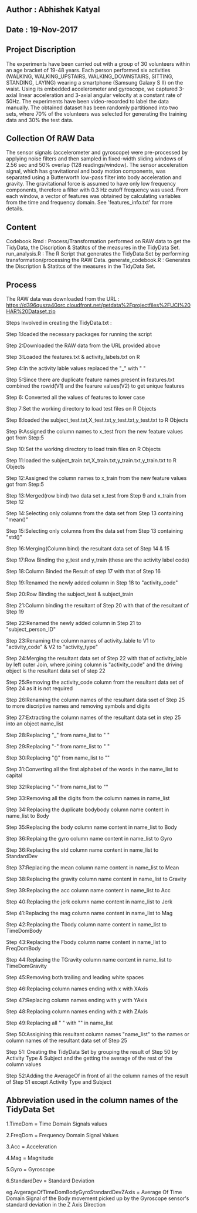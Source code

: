 ## Author : Abhishek Katyal

## Date : 19-Nov-2017


## Project Discription


The experiments have been carried out with a group of 30 volunteers within an age bracket of 19-48 years. Each person performed six activities (WALKING, WALKING_UPSTAIRS, WALKING_DOWNSTAIRS, SITTING, STANDING, LAYING) wearing a smartphone (Samsung Galaxy S II) on the waist. Using its embedded accelerometer and gyroscope, we captured 3-axial linear acceleration and 3-axial angular velocity at a constant rate of 50Hz. The experiments have been video-recorded to label the data manually. The obtained dataset has been randomly partitioned into two sets, where 70% of the volunteers was selected for generating the training data and 30% the test data. 

## Collection Of RAW Data


The sensor signals (accelerometer and gyroscope) were pre-processed by applying noise filters and then sampled in fixed-width sliding windows of 2.56 sec and 50% overlap (128 readings/window). The sensor acceleration signal, which has gravitational and body motion components, was separated using a Butterworth low-pass filter into body acceleration and gravity. The gravitational force is assumed to have only low frequency components, therefore a filter with 0.3 Hz cutoff frequency was used. From each window, a vector of features was obtained by calculating variables from the time and frequency domain. See 'features_info.txt' for more details.

## Content

Codebook.Rmd : Process/Transformation performed on RAW data to get the TidyData, the Discription & Statitcs of the measures in the TidyData Set.
run_analysis.R : The R Script that generates the TidyData Set by performing transformation/processing the RAW Data.
generate_codebook.R : Generates the Discription & Statitcs of the measures in the TidyData Set.


## Process

The RAW data was downloaded from the 
URL : https://d396qusza40orc.cloudfront.net/getdata%2Fprojectfiles%2FUCI%20HAR%20Dataset.zip

Steps Involved in creating the TidyData.txt :

Step 1:loaded the necessary packages for running the script

Step 2:Downloaded the RAW data from the URL provided above

Step 3:Loaded the features.txt & activity_labels.txt on R 

Step 4:In the activity lable values replaced the "_" with " "

Step 5:Since there are duplicate feature names present in features.txt combined the rowid(V1) and the fearure values(V2) to get unique features

Step 6: Converted all the values of features to lower case

Step 7:Set the working directory to load test files on R Objects

Step 8:loaded the subject_test.txt,X_test.txt,y_test.txt,y_test.txt to R Objects

Step 9:Assigned the column names to x_test from the new feature values got from Step:5

Step 10:Set the working directory to load train files on R Objects

Step 11:loaded the subject_train.txt,X_train.txt,y_train.txt,y_train.txt to R Objects

Step 12:Assigned the column names to x_train from the new feature values got from Step:5

Step 13:Merged(row bind) two data set x_test from Step 9 and x_train from Step 12

Step 14:Selecting only columns from the data set from Step 13 containing "mean()" 

Step 15:Selecting only columns from the data set from Step 13 containing "std()" 

Step 16:Merging(Column bind) the resultant data set of Step 14 & 15

Step 17:Row Binding the y_test and y_train (these are the activity label code)

Step 18:Column Binded the Result of step 17 with that of Step 16

Step 19:Renamed the newly added column in Step 18 to "activity_code"

Step 20:Row Binding the subject_test & subject_train 

Step 21:Column binding the resultant of Step 20 with that of the resultant of Step 19

Step 22:Renamed the newly added column in Step 21 to "subject_person_ID"

Step 23:Renaming the column names of activity_lable to V1 to "activity_code" & V2 to "activity_type"

Step 24:Merging the resultant data set of Step 22 with that of activity_lable by left outer Join, where joining 
column is  "activity_code" and the driving object is the resultant data set of step 22

Step 25:Removing the activity_code column from the resultant data set of Step 24 as it is not required

Step 26:Renaming the column names of the resultant data sset of Step 25 to more discriptive names and removing symbols and digits

Step 27:Extracting the column names of the resultant data set in step 25 into an object name_list

Step 28:Replacing "_" from name_list to " "

Step 29:Replacing "-" from name_list to " "

Step 30:Replacing "()" from name_list to ""

Step 31:Converting all the first alphabet of the words in the name_list to capital

Step 32:Replacing "-" from name_list to ""

Step 33:Removing all the digits from the column names in name_list

Step 34:Replacing the duplicate bodybody column name content in name_list to Body

Step 35:Replacing the body column name content in name_list to Body

Step 36:Replaing the gyro column name content in name_list to Gyro

Step 36:Replacing the std column name content in name_list to StandardDev

Step 37:Replacing the mean column name content in name_list to Mean

Step 38:Replacing the gravity column name content in name_list to Gravity

Step 39:Replacing the acc column name content in name_list to Acc

Step 40:Replacing the jerk column name content in name_list to Jerk

Step 41:Replacing the mag column name content in name_list to Mag

Step 42:Replacing the Tbody column name content in name_list to TimeDomBody

Step 43:Replacing the Fbody column name content in name_list to FreqDomBody

Step 44:Replacing the TGravity column name content in name_list to TimeDomGravity

Step 45:Removing both trailing and leading white spaces

Step 46:Replacing column names ending with x with XAxis

Step 47:Replacing column names ending with y with YAxis

Step 48:Replacing column names ending with z with ZAxis

Step 49:Replacing all " " with "" in name_list

Step 50:Assigining this resultant column names "name_list" to the names or column names of the                 resultant data set of Step 25

Step 51: Creating the TidyData Set by grouping the result of Step 50 by Activity Type & Subject and the getting the average of the rest of the column values

Step 52:Adding the AverageOf in front of all the column names of the result of Step 51 except Activity Type and Subject

## Abbreviation used in the column names of the TidyData Set

1.TimeDom = Time Domain Signals values

2.FreqDom = Frequency Domain Signal Values

3.Acc = Acceleration

4.Mag = Magnitude

5.Gyro = Gyroscope

6.StandardDev = Standard Deviation

eg.AvgerageOfTimeDomBodyGyroStandardDevZAxis = Average Of Time Domain Signal of the Body movement picked up by the Gyroscope sensor's standard deviation in the Z Axis Direction



